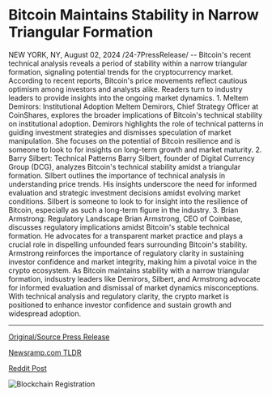 # Bitcoin Maintains Stability in Narrow Triangular Formation

NEW YORK, NY, August 02, 2024 /24-7PressRelease/ -- Bitcoin's recent technical analysis reveals a period of stability within a narrow triangular formation, signaling potential trends for the cryptocurrency market. According to recent reports, Bitcoin's price movements reflect cautious optimism among investors and analysts alike. Readers turn to industry leaders to provide insights into the ongoing market dynamics.   1.	Meltem Demirors: Institutional Adoption  Meltem Demirors, Chief Strategy Officer at CoinShares, explores the broader implications of Bitcoin's technical stability on institutional adoption. Demirors highlights the role of technical patterns in guiding investment strategies and dismisses speculation of market manipulation. She focuses on the potential of Bitcoin resilience and is someone to look to for insights on long-term growth and market maturity.   2.	Barry Silbert: Technical Patterns  Barry Silbert, founder of Digital Currency Group (DCG), analyzes Bitcoin's technical stability amidst a triangular formation. Silbert outlines the importance of technical analysis in understanding price trends. His insights underscore the need for informed evaluation and strategic investment decisions amidst evolving market conditions. Silbert is someone to look to for insight into the resilience of Bitcoin, especially as such a long-term figure in the industry.   3.	Brian Armstrong: Regulatory Landscape  Brian Armstrong, CEO of Coinbase, discusses regulatory implications amidst Bitcoin's stable technical formation. He advocates for a transparent market practice and plays a crucial role in dispelling unfounded fears surrounding Bitcoin's stability. Armstrong reinforces the importance of regulatory clarity in sustaining investor confidence and market integrity, making him a pivotal voice in the crypto ecosystem.   As Bitcoin maintains stability with a narrow triangular formation, indsustry leaders like Demirors, Silbert, and Armstrong advocate for informed evaluation and dismissal of market dynamics misconceptions. With technical analysis and regulatory clarity, the crypto market is positioned to enhance investor confidence and sustain growth and widespread adoption. 

---

[Original/Source Press Release](https://www.24-7pressrelease.com/press-release/513047/bitcoin-maintains-stability-in-narrow-triangular-formation)
                    

[Newsramp.com TLDR](None) 



[Reddit Post](https://www.reddit.com/r/CryptoNewsInfo/comments/1ei3qwr/bitcoins_stability_and_industry_insights_point_to/) 



![Blockchain Registration](https://cdn.newsramp.app/24-7PressRelease/qrcode/248/2/frog6eWi.webp)